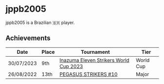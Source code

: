 # jppb2005

jppb2005 is a Brazilian :brazil: player.

## Achievements

|Date|Place|Tournament|Tier|
|-|-|-|-|
| 30/07/2023 | 9th | [Inazuma Eleven Strikers World Cup 2023](../../tournaments/worldcup23.md) | World Cup |
| 26/08/2022 | 13th | [PEGASUS STRIKERS #10](../../tournaments/pegasus/pegasus10.md) | Major |